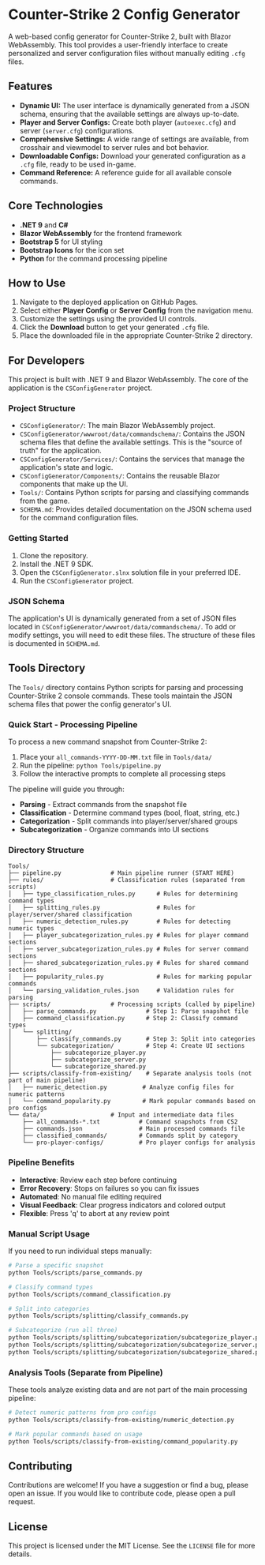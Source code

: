 # Counter-Strike 2 Config Generator

A web-based config generator for Counter-Strike 2, built with Blazor WebAssembly. This tool provides a user-friendly interface to create personalized and server configuration files without manually editing `.cfg` files.

## Features

*   **Dynamic UI:** The user interface is dynamically generated from a JSON schema, ensuring that the available settings are always up-to-date.
*   **Player and Server Configs:** Create both player (`autoexec.cfg`) and server (`server.cfg`) configurations.
*   **Comprehensive Settings:** A wide range of settings are available, from crosshair and viewmodel to server rules and bot behavior.
*   **Downloadable Configs:** Download your generated configuration as a `.cfg` file, ready to be used in-game.
*   **Command Reference:** A reference guide for all available console commands.

## Core Technologies

*   **.NET 9** and **C#**
*   **Blazor WebAssembly** for the frontend framework
*   **Bootstrap 5** for UI styling
*   **Bootstrap Icons** for the icon set
*   **Python** for the command processing pipeline

## How to Use

1.  Navigate to the deployed application on GitHub Pages.
2.  Select either **Player Config** or **Server Config** from the navigation menu.
3.  Customize the settings using the provided UI controls.
4.  Click the **Download** button to get your generated `.cfg` file.
5.  Place the downloaded file in the appropriate Counter-Strike 2 directory.

## For Developers

This project is built with .NET 9 and Blazor WebAssembly. The core of the application is the `CSConfigGenerator` project.

### Project Structure

*   `CSConfigGenerator/`: The main Blazor WebAssembly project.
*   `CSConfigGenerator/wwwroot/data/commandschema/`: Contains the JSON schema files that define the available settings. This is the "source of truth" for the application.
*   `CSConfigGenerator/Services/`: Contains the services that manage the application's state and logic.
*   `CSConfigGenerator/Components/`: Contains the reusable Blazor components that make up the UI.
*   `Tools/`: Contains Python scripts for parsing and classifying commands from the game.
*   `SCHEMA.md`: Provides detailed documentation on the JSON schema used for the command configuration files.

### Getting Started

1.  Clone the repository.
2.  Install the .NET 9 SDK.
3.  Open the `CSConfigGenerator.slnx` solution file in your preferred IDE.
4.  Run the `CSConfigGenerator` project.

### JSON Schema

The application's UI is dynamically generated from a set of JSON files located in `CSConfigGenerator/wwwroot/data/commandschema/`. To add or modify settings, you will need to edit these files. The structure of these files is documented in `SCHEMA.md`.

## Tools Directory

The `Tools/` directory contains Python scripts for parsing and processing Counter-Strike 2 console commands. These tools maintain the JSON schema files that power the config generator's UI.

### Quick Start - Processing Pipeline

To process a new command snapshot from Counter-Strike 2:

1. Place your `all_commands-YYYY-DD-MM.txt` file in `Tools/data/`
2. Run the pipeline: `python Tools/pipeline.py`
3. Follow the interactive prompts to complete all processing steps

The pipeline will guide you through:
- **Parsing** - Extract commands from the snapshot file
- **Classification** - Determine command types (bool, float, string, etc.)
- **Categorization** - Split commands into player/server/shared groups
- **Subcategorization** - Organize commands into UI sections

### Directory Structure

```
Tools/
├── pipeline.py              # Main pipeline runner (START HERE)
├── rules/                   # Classification rules (separated from scripts)
│   ├── type_classification_rules.py      # Rules for determining command types
│   ├── splitting_rules.py                # Rules for player/server/shared classification
│   ├── numeric_detection_rules.py        # Rules for detecting numeric types
│   ├── player_subcategorization_rules.py # Rules for player command sections
│   ├── server_subcategorization_rules.py # Rules for server command sections
│   ├── shared_subcategorization_rules.py # Rules for shared command sections
│   ├── popularity_rules.py               # Rules for marking popular commands
│   └── parsing_validation_rules.json     # Validation rules for parsing
├── scripts/                 # Processing scripts (called by pipeline)
│   ├── parse_commands.py              # Step 1: Parse snapshot file
│   ├── command_classification.py      # Step 2: Classify command types
│   └── splitting/
│       ├── classify_commands.py       # Step 3: Split into categories
│       └── subcategorization/         # Step 4: Create UI sections
│           ├── subcategorize_player.py
│           ├── subcategorize_server.py
│           └── subcategorize_shared.py
├── scripts/classify-from-existing/    # Separate analysis tools (not part of main pipeline)
│   ├── numeric_detection.py          # Analyze config files for numeric patterns
│   └── command_popularity.py         # Mark popular commands based on pro configs
└── data/                    # Input and intermediate data files
    ├── all_commands-*.txt           # Command snapshots from CS2
    ├── commands.json                # Main processed commands file
    ├── classified_commands/         # Commands split by category
    └── pro-player-configs/          # Pro player configs for analysis
```

### Pipeline Benefits

- **Interactive**: Review each step before continuing
- **Error Recovery**: Stops on failures so you can fix issues
- **Automated**: No manual file editing required
- **Visual Feedback**: Clear progress indicators and colored output
- **Flexible**: Press 'q' to abort at any review point

### Manual Script Usage

If you need to run individual steps manually:

```bash
# Parse a specific snapshot
python Tools/scripts/parse_commands.py

# Classify command types
python Tools/scripts/command_classification.py

# Split into categories
python Tools/scripts/splitting/classify_commands.py

# Subcategorize (run all three)
python Tools/scripts/splitting/subcategorization/subcategorize_player.py
python Tools/scripts/splitting/subcategorization/subcategorize_server.py
python Tools/scripts/splitting/subcategorization/subcategorize_shared.py
```

### Analysis Tools (Separate from Pipeline)

These tools analyze existing data and are not part of the main processing pipeline:

```bash
# Detect numeric patterns from pro configs
python Tools/scripts/classify-from-existing/numeric_detection.py

# Mark popular commands based on usage
python Tools/scripts/classify-from-existing/command_popularity.py
```

## Contributing

Contributions are welcome! If you have a suggestion or find a bug, please open an issue. If you would like to contribute code, please open a pull request.

## License

This project is licensed under the MIT License. See the `LICENSE` file for more details.
